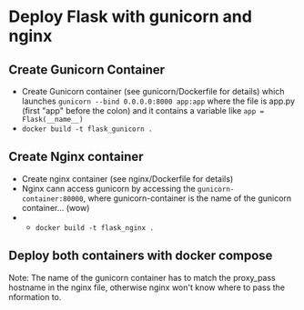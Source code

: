 # Deploy Flask with gunicorn and nginx


## Create Gunicorn Container
- Create Gunicorn container (see gunicorn/Dockerfile for details) which launches 
`gunicorn --bind 0.0.0.0:8000 app:app` 
where the file is app.py (first "app" before the colon) and it contains a variable like
`app = Flask(__name__)`
- `docker build -t flask_gunicorn .`

## Create Nginx container
-  Create nginx container (see nginx/Dockerfile for details)
- Nginx cann access gunicorn by accessing the `gunicorn-container:80000`, where gunicorn-container is the name of the gunicorn container... (wow)
- - `docker build -t flask_nginx .`

## Deploy both containers with docker compose
Note: The name of the gunicorn container has to match the proxy_pass hostname in the nginx file, otherwise nginx won't know where to pass the nformation to.

